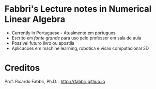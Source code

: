 # Fabbri's Lecture notes in Numerical Linear Algebra

- Currently in Portuguese - Atualmente em portugues
- Escrito em *fonte grande* para uso pelo professor em sala de aula
- Possivel futuro livro ou apostila
- Aplicacoes em machine learning, robotica e visao computacional 3D


# Creditos
Prof. Ricardo Fabbri, Ph.D. : http://rfabbri.github.io

